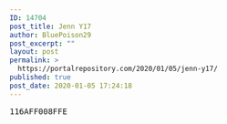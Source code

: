 ```yaml
---
ID: 14704
post_title: Jenn Y17
author: BluePoison29
post_excerpt: ""
layout: post
permalink: >
  https://portalrepository.com/2020/01/05/jenn-y17/
published: true
post_date: 2020-01-05 17:24:18
---
```

<pre>116AFF008FFE</pre>